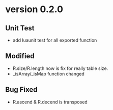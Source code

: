 # version 0.2.0

## Unit Test
* add luaunit test for all exported function

## Modified
* R.size/R.length now is fix for really table size.
* _isArray/_isMap function changed

## Bug Fixed
* R.ascend & R.decend is transposed